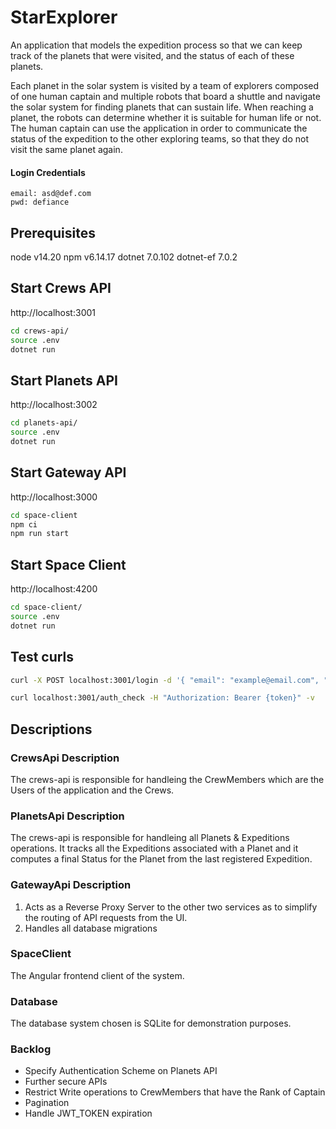 # StarExplorer

An application that models the expedition process so that we can
keep track of the planets that were visited, and the status of each of these planets.

Each planet in the solar system is visited by a team of explorers composed of one
human captain and multiple robots that board a shuttle and navigate the solar system
for finding planets that can sustain life. When reaching a planet, the robots can
determine whether it is suitable for human life or not. The human captain can use the
application in order to communicate the status of the expedition to the other exploring
teams, so that they do not visit the same planet again.


#### Login Credentials
```
email: asd@def.com
pwd: defiance
```

## Prerequisites

node v14.20
npm v6.14.17
dotnet 7.0.102
dotnet-ef 7.0.2

## Start Crews API

http://localhost:3001
```bash
cd crews-api/
source .env
dotnet run
```

## Start Planets API

http://localhost:3002
```bash
cd planets-api/
source .env
dotnet run
```


## Start Gateway API

http://localhost:3000
```bash
cd space-client
npm ci
npm run start
```


## Start Space Client

http://localhost:4200

```bash
cd space-client/
source .env
dotnet run
```

## Test curls

```bash
curl -X POST localhost:3001/login -d '{ "email": "example@email.com", "password": "examplepassword" }' -H 'Content-Type: application/json' -v

curl localhost:3001/auth_check -H "Authorization: Bearer {token}" -v
```

## Descriptions

###  CrewsApi Description

The crews-api is responsible for handleing the CrewMembers which are the Users of the application and the Crews.

###  PlanetsApi Description

The crews-api is responsible for handleing all Planets & Expeditions operations. It tracks all the Expeditions associated with a Planet and it computes a final Status for the Planet from the last registered Expedition.

### GatewayApi Description

1. Acts as a Reverse Proxy Server to the other two services as to simplify the routing of API requests from the UI.
2. Handles all database migrations

### SpaceClient

The Angular frontend client of the system.


### Database

The database system chosen is SQLite for demonstration purposes.


### Backlog

- Specify Authentication Scheme on Planets API
- Further secure APIs
- Restrict Write operations to CrewMembers that have the Rank of Captain
- Pagination
- Handle JWT_TOKEN expiration